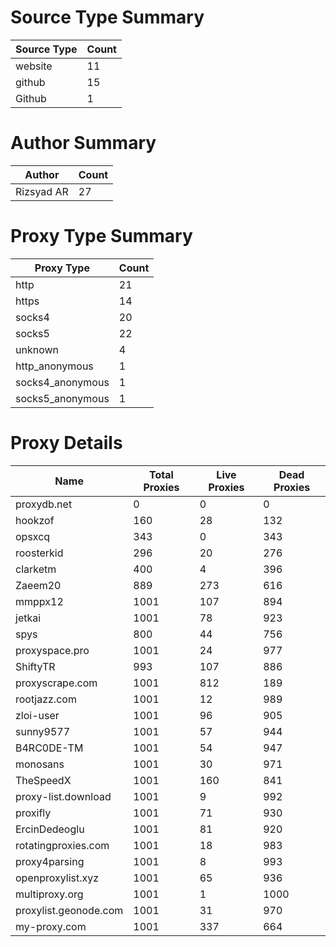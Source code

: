 # Source Type Summary

| Source Type | Count |
|-------------|-------|
| website | 11 |
| github | 15 |
| Github | 1 |


# Author Summary

| Author | Count |
|--------|-------|
| Rizsyad AR | 27 |


# Proxy Type Summary

| Proxy Type | Count |
|------------|-------|
| http | 21 |
| https | 14 |
| socks4 | 20 |
| socks5 | 22 |
| unknown | 4 |
| http_anonymous | 1 |
| socks4_anonymous | 1 |
| socks5_anonymous | 1 |


# Proxy Details

| Name | Total Proxies | Live Proxies | Dead Proxies |
|------|---------------|--------------|---------------|
| proxydb.net | 0 | 0 | 0 |
| hookzof | 160 | 28 | 132 |
| opsxcq | 343 | 0 | 343 |
| roosterkid | 296 | 20 | 276 |
| clarketm | 400 | 4 | 396 |
| Zaeem20 | 889 | 273 | 616 |
| mmppx12 | 1001 | 107 | 894 |
| jetkai | 1001 | 78 | 923 |
| spys | 800 | 44 | 756 |
| proxyspace.pro | 1001 | 24 | 977 |
| ShiftyTR | 993 | 107 | 886 |
| proxyscrape.com | 1001 | 812 | 189 |
| rootjazz.com | 1001 | 12 | 989 |
| zloi-user | 1001 | 96 | 905 |
| sunny9577 | 1001 | 57 | 944 |
| B4RC0DE-TM | 1001 | 54 | 947 |
| monosans | 1001 | 30 | 971 |
| TheSpeedX | 1001 | 160 | 841 |
| proxy-list.download | 1001 | 9 | 992 |
| proxifly | 1001 | 71 | 930 |
| ErcinDedeoglu | 1001 | 81 | 920 |
| rotatingproxies.com | 1001 | 18 | 983 |
| proxy4parsing | 1001 | 8 | 993 |
| openproxylist.xyz | 1001 | 65 | 936 |
| multiproxy.org | 1001 | 1 | 1000 |
| proxylist.geonode.com | 1001 | 31 | 970 |
| my-proxy.com | 1001 | 337 | 664 |
